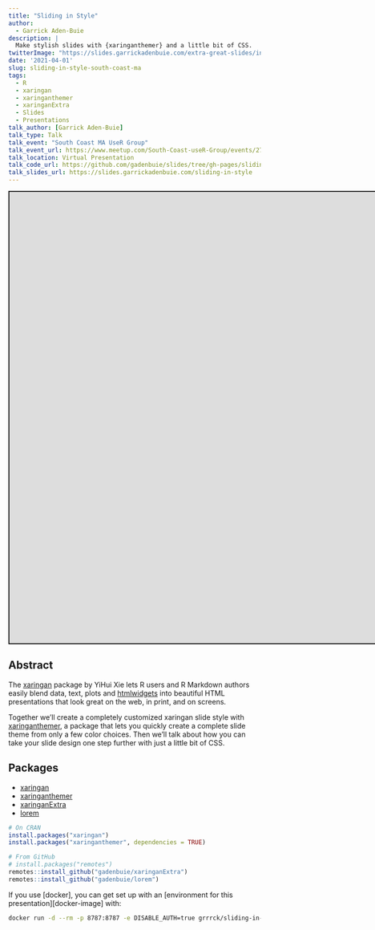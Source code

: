 ```yaml
---
title: "Sliding in Style"
author:
  - Garrick Aden-Buie
description: |
  Make stylish slides with {xaringanthemer} and a little bit of CSS.
twitterImage: "https://slides.garrickadenbuie.com/extra-great-slides/intro/extra-great-slides.png"
date: '2021-04-01'
slug: sliding-in-style-south-coast-ma
tags:
  - R
  - xaringan
  - xaringanthemer
  - xaringanExtra
  - Slides
  - Presentations
talk_author: [Garrick Aden-Buie]
talk_type: Talk
talk_event: "South Coast MA UseR Group"
talk_event_url: https://www.meetup.com/South-Coast-useR-Group/events/277235768/
talk_location: Virtual Presentation
talk_code_url: https://github.com/gadenbuie/slides/tree/gh-pages/sliding-in-style
talk_slides_url: https://slides.garrickadenbuie.com/sliding-in-style
---
```


<script src="/rmarkdown-libs/fitvids-2.1.1/fitvids.min.js"></script>
<div class="shareagain" style="min-width:300px;margin:1em auto;">
<iframe src="https://slides.garrickadenbuie.com/sliding-in-style" width="1600" height="900" style="border:2px solid currentColor;" loading="lazy" allowfullscreen></iframe>
<script>fitvids('.shareagain', {players: 'iframe'});</script>
</div>

## Abstract

The [xaringan](https://slides.yihui.org/xaringan/) package by YiHui Xie lets R users and R Markdown authors easily
blend data, text, plots and [htmlwidgets](http://www.htmlwidgets.org/) into beautiful HTML presentations
that look great on the web, in print, and on screens.

Together we’ll create a completely customized xaringan slide style with
[xaringanthemer](https://pkg.garrickadenbuie.com/xaringanthemer), a package that lets you quickly create a complete slide
theme from only a few color choices. Then we’ll talk about how you can take
your slide design one step further with just a little bit of CSS.

## Packages

-   [xaringan](https://slides.yihui.org/xaringan/)
-   [xaringanthemer](https://pkg.garrickadenbuie.com/xaringanthemer)
-   [xaringanExtra](https://pkg.garrickadenbuie.com/xaringanExtra)
-   [lorem](https://github.com/gadenbuie/lorem)

``` r
# On CRAN
install.packages("xaringan")
install.packages("xaringanthemer", dependencies = TRUE)

# From GitHub
# install.packages("remotes")
remotes::install_github("gadenbuie/xaringanExtra")
remotes::install_github("gadenbuie/lorem")
```

If you use \[docker\], you can get set up with an \[environment for this presentation\]\[docker-image\] with:

``` bash
docker run -d --rm -p 8787:8787 -e DISABLE_AUTH=true grrrck/sliding-in-style
```
